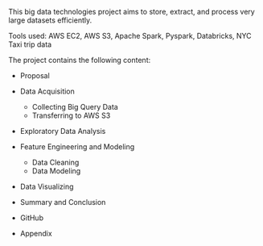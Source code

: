 This big data technologies project aims to store, extract, and process very large datasets efficiently. 

Tools used: AWS EC2, AWS S3, Apache Spark, Pyspark, Databricks, NYC Taxi trip data

The project contains the following content:
- Proposal	
- Data Acquisition
   - Collecting Big Query Data	
   - Transferring to AWS S3	

- Exploratory Data Analysis	
- Feature Engineering and Modeling	
  - Data Cleaning
  - Data Modeling
- Data Visualizing
- Summary and Conclusion
- GitHub
- Appendix


